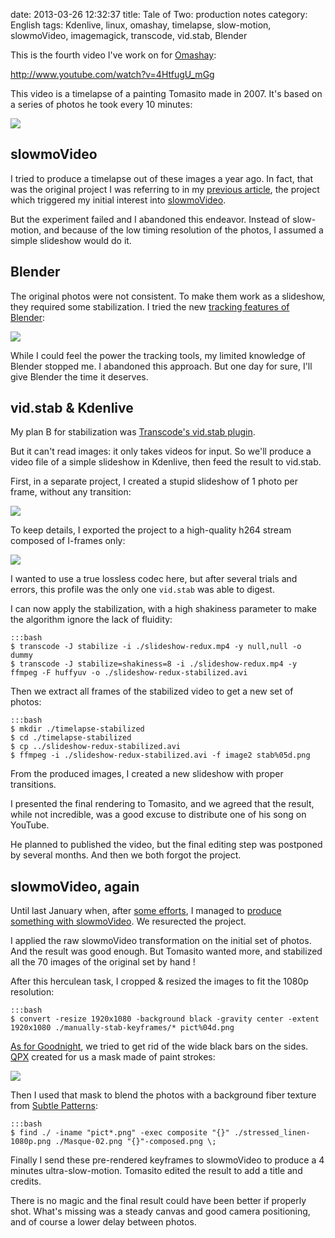 date: 2013-03-26 12:32:37
title: Tale of Two: production notes
category: English
tags: Kdenlive, linux, omashay, timelapse, slow-motion, slowmoVideo, imagemagick, transcode, vid.stab, Blender

This is the fourth video I've work on for [Omashay](http://omashay.com):

http://www.youtube.com/watch?v=4HtfugU_mGg

This video is a timelapse of a painting Tomasito made in 2007. It's based on a series of photos he took every 10 minutes:

![](/static/uploads/2012/03/tale-of-two-timelapse.png)


## slowmoVideo

I tried to produce a timelapse out of these images a year ago. In fact, that was the original project I was referring to in my [previous article](http://kevin.deldycke.com/2013/03/goodnight-video/), the project which triggered my initial interest into [slowmoVideo](http://slowmovideo.granjow.net/).

But the experiment failed and I abandoned this endeavor. Instead of slow-motion, and because of the low timing resolution of the photos, I assumed a simple slideshow would do it.


## Blender

The original photos were not consistent. To make them work as a slideshow, they required some stabilization. I tried the new [tracking features of Blender](http://wiki.blender.org/index.php/Doc:2.6/Manual/Motion_Tracking):

![](/static/uploads/2013/03/blender-timlapse-stabilization.jpg)

While I could feel the power the tracking tools, my limited knowledge of Blender stopped me. I abandoned this approach. But one day for sure, I'll give Blender the time it deserves.


## vid.stab & Kdenlive

My plan B for stabilization was [Transcode's vid.stab plugin](http://kevin.deldycke.com/2012/02/stabilizing-cute-baby-goats/).

But it can't read images: it only takes videos for input. So we'll produce a video file of a simple slideshow in Kdenlive, then feed the result to vid.stab.

First, in a separate project, I created a stupid slideshow of 1 photo per frame, without any transition:

![](/static/uploads/2012/03/redux-generation.png)

To keep details, I exported the project to a high-quality h264 stream composed of I-frames only:

![](/static/uploads/2012/03/export.png)

I wanted to use a true lossless codec here, but after several trials and errors, this profile was the only one <code>vid.stab</code> was able to digest.

I can now apply the stabilization, with a high shakiness parameter to make the algorithm ignore the lack of fluidity:

    :::bash
    $ transcode -J stabilize -i ./slideshow-redux.mp4 -y null,null -o dummy
    $ transcode -J stabilize=shakiness=8 -i ./slideshow-redux.mp4 -y ffmpeg -F huffyuv -o ./slideshow-redux-stabilized.avi

Then we extract all frames of the stabilized video to get a new set of photos:

    :::bash
    $ mkdir ./timelapse-stabilized
    $ cd ./timelapse-stabilized
    $ cp ../slideshow-redux-stabilized.avi
    $ ffmpeg -i ./slideshow-redux-stabilized.avi -f image2 stab%05d.png

From the produced images, I created a new slideshow with proper transitions.

I presented the final rendering to Tomasito, and we agreed that the result, while not incredible, was a good excuse to distribute one of his song on YouTube.

He planned to published the video, but the final editing step was postponed by several months. And then we both forgot the project.


## slowmoVideo, again

Until last January when, after [some efforts](http://kevin.deldycke.com/2013/02/slowmo-video-ubuntu-12-10/), I managed to [produce something with slowmoVideo](http://kevin.deldycke.com/2013/03/goodnight-video/). We resurected the project.

I applied the raw slowmoVideo transformation on the initial set of photos. And the result was good enough. But Tomasito wanted more, and stabilized all the 70 images of the original set by hand !

After this herculean task, I cropped & resized the images to fit the 1080p resolution:

    :::bash
    $ convert -resize 1920x1080 -background black -gravity center -extent 1920x1080 ./manually-stab-keyframes/* pict%04d.png

[As for Goodnight](http://kevin.deldycke.com/2013/03/goodnight-video/), we tried to get rid of the wide black bars on the sides. [QPX](http://wqpx.wordpress.com) created for us a mask made of paint strokes:

![](/static/uploads/2013/03/video-mask.png)

Then I used that mask to blend the photos with a background fiber texture from [Subtle Patterns](http://subtlepatterns.com):

    :::bash
    $ find ./ -iname "pict*.png" -exec composite "{}" ./stressed_linen-1080p.png ./Masque-02.png "{}"-composed.png \;

Finally I send these pre-rendered keyframes to slowmoVideo to produce a 4 minutes ultra-slow-motion. Tomasito edited the result to add a title and credits.

There is no magic and the final result could have been better if properly shot. What's missing was a steady canvas and good camera positioning, and of course a lower delay between photos.
